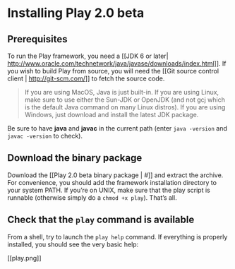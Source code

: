 # Installing Play 2.0 beta

## Prerequisites

To run the Play framework, you need a [[JDK 6 or later| http://www.oracle.com/technetwork/java/javase/downloads/index.html]]. If you wish to build Play from source, you will need the [[Git source control client | http://git-scm.com/]] to fetch the source code.

> If you are using MacOS, Java is just built-in. If you are using Linux, make sure to use either the Sun-JDK or OpenJDK (and not gcj which is the default Java command on many Linux distros). If you are using Windows, just download and install the latest JDK package.

Be sure to have **java** and **javac** in the current path (enter `java -version` and `javac -version` to check). 

## Download the binary package

Download the [[Play 2.0 beta binary package | #]] and extract the archive. For convenience, you should add the framework installation directory to your system PATH. If you’re on UNIX, make sure that the play script is runnable (otherwise simply do a `chmod +x play`). That’s all.

## Check that the `play` command is available

From a shell, try to launch the `play help` command. If everything is properly installed, you should see the very basic help:

[[play.png]]